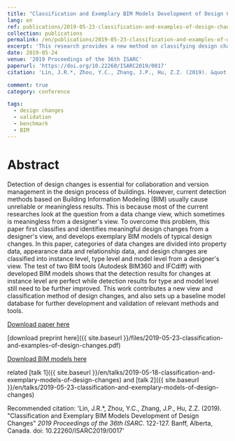 ```yaml
---
title: "Classification and Exemplary BIM Models Development of Design Changes"
lang: en
ref: publications/2019-05-23-classification-and-examples-of-design-changes
collection: publications
permalink: /en/publications/2019-05-23-classification-and-examples-of-design-changes
excerpt: 'This research provides a new method on classifying design changes from an engineers view, and estalished a few exemplary BIM models for validation relevant design change detection methods'
date: 2019-05-24
venue: '2019 Proceedings of the 36th ISARC'
paperurl: 'https://doi.org/10.22260/ISARC2019/0017'
citation: 'Lin, J.R.*, Zhou, Y.C., Zhang, J.P., Hu, Z.Z. (2019). &quot;Classification and Exemplary BIM Models Development of Design Changes&quot; <i>2019 Proceedings of the 36th ISARC</i>. 122-127. Banff, Alberta, Canada. doi: 10.22260/ISARC2019/0017'

comment: true
category: conference

tags: 
  - design changes
  - validation
  - benchmark
  - BIM
---
```



Abstract
====

Detection of design changes is essential for collaboration and version management in the design process of buildings. However, current detection methods based on Building Information Modeling (BIM) usually cause unreliable or meaningless results. This is because most of the current researches look at the question from a data change view, which sometimes is meaningless from a designer's view. To overcome this problem, this paper first classifies and identifies meaningful design changes from a designer's view, and develops exemplary BIM models of typical design changes. In this paper, categories of data changes are divided into property data, appearance data and relationship data, and design changes are classified into instance level, type level and model level from a designer's view. The test of two BIM tools (Autodesk BIM360 and IFCdiff) with developed BIM models shows that the detection results for changes at instance level are perfect while detection results for type and model level still need to be further improved. This work contributes a new view and classification method of design changes, and also sets up a baseline model database for further development and validation of relevant methods and tools.

[Download paper here](https://doi.org/10.22260/ISARC2019/0017)

[download preprint here]({{ site.baseurl }}/files/2019-05-23-classification-and-examples-of-design-changes.pdf)

[Download BIM models here](https://github.com/smartaec/Design-Change-BIM-Models)

related [talk 1]({{ site.baseurl }}/en/talks/2019-05-18-classification-and-exemplary-models-of-design-changes) and [talk 2]({{ site.baseurl }}/en/talks/2019-05-23-classification-and-exemplary-models-of-design-changes)

Recommended citation: 'Lin, J.R.*, Zhou, Y.C., Zhang, J.P., Hu, Z.Z. (2019). &quot;Classification and Exemplary BIM Models Development of Design Changes&quot; <i>2019 Proceedings of the 36th ISARC</i>. 122-127. Banff, Alberta, Canada. doi: 10.22260/ISARC2019/0017'